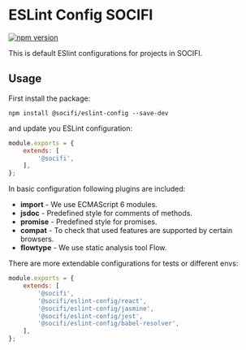 # ESLint Config SOCIFI

[![npm version](https://badge.fury.io/js/%40socifi%2Feslint-config.svg)](https://badge.fury.io/js/%40socifi%2Feslint-config)

This is default ESlint configurations for projects in SOCIFI.

## Usage

First install the package:

```nodemon
npm install @socifi/eslint-config --save-dev
```

and update you ESLint configuration:

```javascript
module.exports = {
    extends: [
        '@socifi',
    ],
};

```

In basic configuration following plugins are included:

- **import** - We use ECMAScript 6 modules.
- **jsdoc** - Predefined style for comments of methods.
- **promise** - Predefined style for promises.
- **compat** - To check that used features are supported by certain browsers.
- **flowtype** - We use static analysis tool Flow.

There are more extendable configurations for tests or different envs:

```javascript
module.exports = {
    extends: [
        '@socifi',
        '@socifi/eslint-config/react',
        '@socifi/eslint-config/jasmine',
        '@socifi/eslint-config/jest',
        '@socifi/eslint-config/babel-resolver',
    ],
};
```
